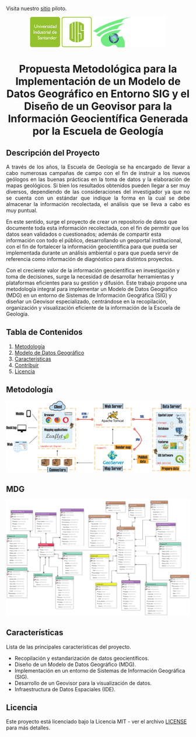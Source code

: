 Visita nuestro [sitio](https://julianabarrios.github.io/GeovisorESGEOv1.github.io/) piloto.
<p align="center">
  <img src="img/LOGO UIS_PNG1.png" alt="Imagen 1" width="170"/>
  <img src="img/Sin título-1.png" alt="Imagen 2" width="200"/>
</p>

<h1 align="center">Propuesta Metodológica para la Implementación de un Modelo de Datos Geográfico en Entorno SIG y el Diseño de un Geovisor para la Información Geocientífica Generada por la Escuela de Geología</h1>


## Descripción del Proyecto

<p align="justify">
A través de los años, la Escuela de Geología se ha encargado de llevar a cabo numerosas campañas de campo con el fin de instruir a los nuevos geólogos en las buenas prácticas en la toma de datos y la elaboración de mapas geológicos. Si bien los resultados obtenidos pueden llegar a ser muy diversos, dependiendo de las consideraciones del investigador ya que no se cuenta con un estándar que indique la forma en la cual se debe almacenar la información recolectada, el análisis que se lleva a cabo es muy puntual.

En este sentido, surge el proyecto de crear un repositorio de datos que documente toda esta información recolectada, con el fin de permitir que los datos sean validados o cuestionados; además de compartir esta información con todo el público, desarrollando un geoportal institucional, con el fin de fortalecer la información geocientífica para que pueda ser implementada durante un análisis ambiental o para que pueda servir de referencia como información de diagnóstico para distintos proyectos.

Con el creciente valor de la información geocientífica en investigación y toma de decisiones, surge la necesidad de desarrollar herramientas y plataformas eficientes para su gestión y difusión. Este trabajo propone una metodología integral para implementar un Modelo de Datos Geográfico (MDG) en un entorno de Sistemas de Información Geográfica (SIG) y diseñar un Geovisor especializado, centrándose en la recopilación, organización y visualización eficiente de la información de la Escuela de Geología.
</p>

## Tabla de Contenidos

1. [Metodología](#Metodología)
2. [Modelo de Datos Geográfico](#MDG)
3. [Características](#características)
4. [Contribuir](#contribuir)
5. [Licencia](#licencia)

## Metodología

<p align="center">
  <img src="arquitecturas2_page-0001.jpg" alt="Imagen Metodología" width="900"/>
</p>

## MDG

<p align="center">
  <img src="Geociencias (7).png" alt="Imagen Metodología" width="1000"/>
</p>

## Características

Lista de las principales características del proyecto.

- Recopilación y estandarización de datos geocientíficos.
- Diseño de un Modelo de Datos Geográfico (MDG).
- Implementación en un entorno de Sistemas de Información Geográfica (SIG).
- Desarrollo de un Geovisor para la visualización de datos.
- Infraestructura de Datos Espaciales (IDE).

## Licencia

Este proyecto está licenciado bajo la Licencia MIT - ver el archivo [LICENSE](LICENSE.txt) para más detalles.

